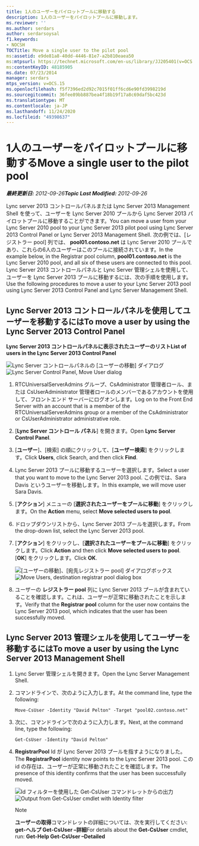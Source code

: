 ```yaml
---
title: 1人のユーザーをパイロットプールに移動する
description: 1人のユーザーをパイロットプールに移動します。
ms.reviewer: ''
ms.author: serdars
author: serdarsoysal
f1.keywords:
- NOCSH
TOCTitle: Move a single user to the pilot pool
ms:assetid: e9de81a8-40dd-4446-81e7-a2b810eaea50
ms:mtpsurl: https://technet.microsoft.com/en-us/library/JJ205401(v=OCS.15)
ms:contentKeyID: 48185905
ms.date: 07/23/2014
manager: serdars
mtps_version: v=OCS.15
ms.openlocfilehash: f5f7396ed2d92c7015f01ff6cd6e90fd3998219d
ms.sourcegitcommit: 36fee89bb887bea4f18b19f17a8c69daf5bc423d
ms.translationtype: MT
ms.contentlocale: ja-JP
ms.lasthandoff: 11/24/2020
ms.locfileid: "49398637"
---
```

# <a name="move-a-single-user-to-the-pilot-pool"></a><span data-ttu-id="3af21-103">1人のユーザーをパイロットプールに移動する</span><span class="sxs-lookup"><span data-stu-id="3af21-103">Move a single user to the pilot pool</span></span>

<div data-xmlns="http://www.w3.org/1999/xhtml">

<div class="topic" data-xmlns="http://www.w3.org/1999/xhtml" data-msxsl="urn:schemas-microsoft-com:xslt" data-cs="https://msdn.microsoft.com/">

<div data-asp="https://msdn2.microsoft.com/asp">



</div>

<div id="mainSection">

<div id="mainBody"><span data-ttu-id="3af21-104">

<span> </span></span><span class="sxs-lookup"><span data-stu-id="3af21-104">

<span> </span></span></span>

<span data-ttu-id="3af21-105">_**最終更新日:** 2012-09-26_</span><span class="sxs-lookup"><span data-stu-id="3af21-105">_**Topic Last Modified:** 2012-09-26_</span></span>

<span data-ttu-id="3af21-106">Lync server 2013 コントロールパネルまたは Lync Server 2013 Management Shell を使って、ユーザーを Lync Server 2010 プールから Lync Server 2013 パイロットプールに移動することができます。</span><span class="sxs-lookup"><span data-stu-id="3af21-106">You can move a user from your Lync Server 2010 pool to your Lync Server 2013 pilot pool using Lync Server 2013 Control Panel or Lync Server 2013 Management Shell.</span></span> <span data-ttu-id="3af21-107">次の例では、[レジストラー pool] 列では、 **pool01.contoso.net** は Lync Server 2010 プールであり、これらの6人のユーザーはこのプールに接続されています。</span><span class="sxs-lookup"><span data-stu-id="3af21-107">In the example below, in the Registrar pool column, **pool01.contoso.net** is the Lync Server 2010 pool, and all six of these users are connected to this pool.</span></span> <span data-ttu-id="3af21-108">Lync Server 2013 コントロールパネルと Lync Server 管理シェルを使用して、ユーザーを Lync Server 2013 プールに移動するには、次の手順を使用します。</span><span class="sxs-lookup"><span data-stu-id="3af21-108">Use the following procedures to move a user to your Lync Server 2013 pool using Lync Server 2013 Control Panel and Lync Server Management Shell.</span></span>

<div>

## <a name="to-move-a-user-by-using-the-lync-server-2013-control-panel"></a><span data-ttu-id="3af21-109">Lync Server 2013 コントロールパネルを使用してユーザーを移動するには</span><span class="sxs-lookup"><span data-stu-id="3af21-109">To move a user by using the Lync Server 2013 Control Panel</span></span>

<span data-ttu-id="3af21-110">**Lync Server 2013 コントロールパネルに表示されたユーザーのリスト**</span><span class="sxs-lookup"><span data-stu-id="3af21-110">**List of users in the Lync Server 2013 Control Panel**</span></span>

<span data-ttu-id="3af21-111">![Lync Server コントロールパネルの [ユーザーの移動] ダイアログ](images/JJ721870.a2bce284-0392-4db3-9bb2-9f12699738e7(OCS.15).jpg "Lync Server コントロールパネルの [ユーザーの移動] ダイアログ")</span><span class="sxs-lookup"><span data-stu-id="3af21-111">![Lync Server Control Panel, Move User dialog](images/JJ721870.a2bce284-0392-4db3-9bb2-9f12699738e7(OCS.15).jpg "Lync Server Control Panel, Move User dialog")</span></span>

1.  <span data-ttu-id="3af21-112">RTCUniversalServerAdmins グループ、CsAdministrator 管理者ロール、または CsUserAdministrator 管理者ロールのメンバーであるアカウントを使用して、フロントエンド サーバーにログオンします。</span><span class="sxs-lookup"><span data-stu-id="3af21-112">Log on to the Front End Server with an account that is a member of the RTCUniversalServerAdmins group or a member of the CsAdministrator or CsUserAdministrator administrative role.</span></span>

2.  <span data-ttu-id="3af21-113">[**Lync Server コントロール パネル**] を開きます。</span><span class="sxs-lookup"><span data-stu-id="3af21-113">Open **Lync Server Control Panel**.</span></span>

3.  <span data-ttu-id="3af21-114">[**ユーザー**]、[検索] の順にクリックして、[**ユーザー検索**] をクリックします。</span><span class="sxs-lookup"><span data-stu-id="3af21-114">Click **Users**, click Search, and then click **Find**.</span></span>

4.  <span data-ttu-id="3af21-115">Lync Server 2013 プールに移動するユーザーを選択します。</span><span class="sxs-lookup"><span data-stu-id="3af21-115">Select a user that you want to move to the Lync Server 2013 pool.</span></span> <span data-ttu-id="3af21-116">この例では、Sara Davis というユーザーを移動します。</span><span class="sxs-lookup"><span data-stu-id="3af21-116">In this example, we will move user Sara Davis.</span></span>

5.  <span data-ttu-id="3af21-117">[**アクション**] メニューの [**選択されたユーザーをプールに移動**] をクリックします。</span><span class="sxs-lookup"><span data-stu-id="3af21-117">On the **Action** menu, select **Move selected users to pool**.</span></span>

6.  <span data-ttu-id="3af21-118">ドロップダウンリストから、Lync Server 2013 プールを選択します。</span><span class="sxs-lookup"><span data-stu-id="3af21-118">From the drop-down list, select the Lync Server 2013 pool.</span></span>

7.  <span data-ttu-id="3af21-119">[**アクション**] をクリックし、[**選択されたユーザーをプールに移動**] をクリックします。</span><span class="sxs-lookup"><span data-stu-id="3af21-119">Click **Action** and then click **Move selected users to pool**.</span></span> <span data-ttu-id="3af21-120">[**OK**] をクリックします。</span><span class="sxs-lookup"><span data-stu-id="3af21-120">Click **OK**.</span></span>
    
    <span data-ttu-id="3af21-121">![[ユーザーの移動]、[宛先レジストラー pool] ダイアログボックス](images/JJ205401.8a375003-dc00-4541-b578-4d88f2010601(OCS.15).png "[ユーザーの移動]、[宛先レジストラー pool] ダイアログボックス")</span><span class="sxs-lookup"><span data-stu-id="3af21-121">![Move Users, destination registrar pool dialog box](images/JJ205401.8a375003-dc00-4541-b578-4d88f2010601(OCS.15).png "Move Users, destination registrar pool dialog box")</span></span>  

8.  <span data-ttu-id="3af21-122">ユーザーの **レジストラー pool** 列に Lync Server 2013 プールが含まれていることを確認します。これは、ユーザーが正常に移動されたことを示します。</span><span class="sxs-lookup"><span data-stu-id="3af21-122">Verify that the **Registrar pool** column for the user now contains the Lync Server 2013 pool, which indicates that the user has been successfully moved.</span></span>

</div>

<div>

## <a name="to-move-a-user-by-using-the-lync-server-2013-management-shell"></a><span data-ttu-id="3af21-123">Lync Server 2013 管理シェルを使用してユーザーを移動するには</span><span class="sxs-lookup"><span data-stu-id="3af21-123">To move a user by using the Lync Server 2013 Management Shell</span></span>

1.  <span data-ttu-id="3af21-124">Lync Server 管理シェルを開きます。</span><span class="sxs-lookup"><span data-stu-id="3af21-124">Open the Lync Server Management Shell.</span></span>

2.  <span data-ttu-id="3af21-125">コマンドラインで、次のように入力します。</span><span class="sxs-lookup"><span data-stu-id="3af21-125">At the command line, type the following:</span></span>
    
        Move-CsUser -Identity "David Pelton" -Target "pool02.contoso.net"

3.  <span data-ttu-id="3af21-126">次に、コマンドラインで次のように入力します。</span><span class="sxs-lookup"><span data-stu-id="3af21-126">Next, at the command line, type the following:</span></span>
    
        Get-CsUser -Identity "David Pelton"

4.  <span data-ttu-id="3af21-127">**RegistrarPool** Id が Lync Server 2013 プールを指すようになりました。</span><span class="sxs-lookup"><span data-stu-id="3af21-127">The **RegistrarPool** identity now points to the Lync Server 2013 pool.</span></span> <span data-ttu-id="3af21-128">この id の存在は、ユーザーが正常に移動されたことを確認します。</span><span class="sxs-lookup"><span data-stu-id="3af21-128">The presence of this identity confirms that the user has been successfully moved.</span></span>
    
    <span data-ttu-id="3af21-129">![Id フィルターを使用した Get-CsUser コマンドレットからの出力](images/JJ205401.bc5d4672-8068-4475-b882-dbd305c801a9(OCS.15).jpg "Id フィルターを使用した Get-CsUser コマンドレットからの出力")</span><span class="sxs-lookup"><span data-stu-id="3af21-129">![Output from Get-CsUser cmdlet with Identity filter](images/JJ205401.bc5d4672-8068-4475-b882-dbd305c801a9(OCS.15).jpg "Output from Get-CsUser cmdlet with Identity filter")</span></span>  
    
    <div>
    

    > [!NOTE]  
    > <span data-ttu-id="3af21-130"><STRONG>ユーザーの取得</STRONG>コマンドレットの詳細については、次を実行してください: <STRONG>get-ヘルプ Get-CsUser –詳細</STRONG></span><span class="sxs-lookup"><span data-stu-id="3af21-130">For details about the <STRONG>Get-CsUser</STRONG> cmdlet, run: <STRONG>Get-Help Get-CsUser –Detailed</STRONG></span></span>

    
    <span data-ttu-id="3af21-131"></div>

</div>

</div>

<span> </span>

</div>

</div>

</span><span class="sxs-lookup"><span data-stu-id="3af21-131"></div>

</div>

</div>

<span> </span>

</div>

</div>

</span></span></div>


